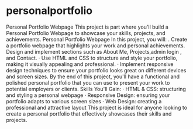 # personalportfolio
Personal Portfolio Webpage
This project is part  where you'll build a Personal Portfolio Webpage to showcase
your skills, projects, and achievements.
Personal Portfolio Webpage
In this project, you will:
. Create a portfolio webpage that highlights your work and personal achievements.
Design and implement sections such as About Me, Projects,admin login , and Contact.
· Use HTML and CSS to structure and style your portfolio, making it visually appealing and professional.
· Implement responsive design techniques to ensure your portfolio looks great on different devices and screen
sizes.
By the end of this project, you'll have a functional and polished personal portfolio that you can use to present your
work to potential employers or clients.
Skills You'll Gain:
· HTML & CSS: structuring and styling a personal webpage
· Responsive Design: ensuring your portfolio adapts to various screen sizes
· Web Design: creating a professional and attractive layout
This project is ideal for anyone looking to create a personal portfolio that effectively showcases their skills and
projects.

